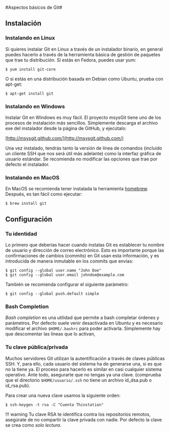 #Aspectos básicos de Git#

## Instalación ##

### Instalando en Linux ###

Si quieres instalar Git en Linux a través de un instalador binario, en general puedes hacerlo a través de la herramienta básica de gestión de paquetes que trae tu distribución. Si estás en Fedora, puedes usar yum:

    $ yum install git-core

O si estás en una distribución basada en Debian como Ubuntu, prueba con apt-get:

    $ apt-get install git

### Instalando en Windows ###

Instalar Git en Windows es muy fácil. El proyecto msysGit tiene uno de los procesos de instalación más sencillos. Simplemente descarga el archivo exe del instalador desde la página de GitHub, y ejecútalo:

[http://msysgit.github.com/](http://msysgit.github.com/)

Una vez instalado, tendrás tanto la versión de línea de comandos (incluido un cliente SSH que nos será útil más adelante) como la interfaz gráfica de usuario estándar. Se recomienda no modificar las opciones que trae por defecto el instalador.

### Instalando en MacOS

En MacOS se recomienda tener instalada la herramienta [homebrew](https://brew.sh/). Después, es tan fácil como ejecutar:

    $ brew install git

## Configuración ##

### Tu identidad ###

Lo primero que deberías hacer cuando instalas Git es establecer tu nombre de usuario y dirección de correo electrónico. Esto es importante porque las confirmaciones de cambios (commits) en Git usan esta información, y es introducida de manera inmutable en los commits que envías:

    $ git config --global user.name "John Doe"
    $ git config --global user.email johndoe@example.com

También se recomienda configurar el siguiente parámetro:

    $ git config --global push.default simple

### Bash Completion ###

_Bash completion_ es una utilidad que permite a bash completar órdenes y parámetros. Por defecto suele venir desactivada en Ubuntu y es necesario modificar el archivo `$HOME/.bashrc` para poder activarla. Simplemente hay que descomentar las líneas que lo activan,

### Tu clave pública/privada ###

Muchos servidores Git utilizan la autentificación a través de claves públicas SSH. Y, para ello, cada usuario del sistema ha de generarse una, si es que no la tiene ya. El proceso para hacerlo es similar en casi cualquier sistema operativo. Ante todo, asegurarte que no tengas ya una clave. (comprueba que el directorio `$HOME/usuario/.ssh` no tiene un archivo id_dsa.pub o id_rsa.pub).

Para crear una nueva clave usamos la siguiente orden:

    $ ssh-keygen -t rsa -C "Cuenta Thinstation"

!!! warning
    Tu clave RSA te identifica contra los repositorios remotos, asegúrate de
    no compartir la clave privada con nadie. Por defecto la clave se crea como
    _solo lectura_.
